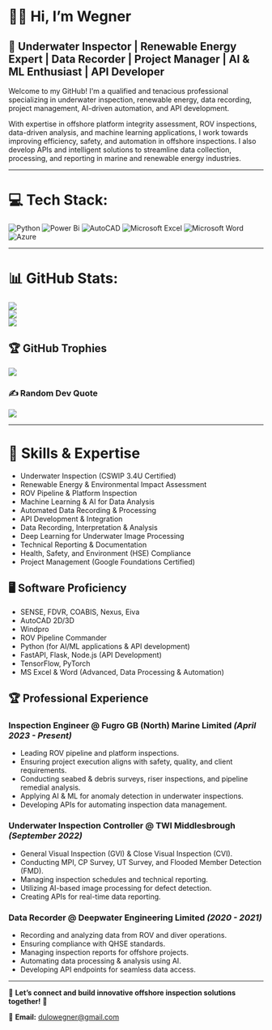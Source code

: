 # 👋🏻 Hi, I’m Wegner  

## 🌊 Underwater Inspector | Renewable Energy Expert | Data Recorder | Project Manager | AI & ML Enthusiast | API Developer  

Welcome to my GitHub! I'm a qualified and tenacious professional specializing in underwater inspection, renewable energy, data recording, project management, AI-driven automation, and API development.  

With expertise in offshore platform integrity assessment, ROV inspections, data-driven analysis, and machine learning applications, I work towards improving efficiency, safety, and automation in offshore inspections. I also develop APIs and intelligent solutions to streamline data collection, processing, and reporting in marine and renewable energy industries.  

---

# 💻 Tech Stack:

![Python](https://img.shields.io/badge/python-3670A0?style=for-the-badge&logo=python&logoColor=ffdd54) ![Power Bi](https://img.shields.io/badge/power_bi-F2C811?style=for-the-badge&logo=powerbi&logoColor=black) ![AutoCAD](https://img.shields.io/badge/autocad-%23E34F26.svg?style=for-the-badge&logo=autodesk&logoColor=white) ![Microsoft Excel](https://img.shields.io/badge/microsoft_excel-217346?style=for-the-badge&logo=microsoft-excel&logoColor=white) ![Microsoft Word](https://img.shields.io/badge/microsoft_word-2A5699?style=for-the-badge&logo=microsoft-word&logoColor=white) ![Azure](https://img.shields.io/badge/azure-%230072C6.svg?style=for-the-badge&logo=microsoftazure&logoColor=white)

---

# 📊 GitHub Stats:

![](https://github-readme-stats.vercel.app/api?username=dulowegner&theme=maroongold&hide_border=false&include_all_commits=true&count_private=true)<br/>
![](https://nirzak-streak-stats.vercel.app/?user=dulowegner&theme=maroongold&hide_border=false)<br/>
![](https://github-readme-stats.vercel.app/api/top-langs/?username=dulowegner&theme=maroongold&hide_border=false&include_all_commits=true&count_private=true&layout=compact)


## 🏆 GitHub Trophies
![](https://github-profile-trophy.vercel.app/?username=dulowegner&theme=aura_dark&no-frame=false&no-bg=false&margin-w=4)


### ✍️ Random Dev Quote
![](https://quotes-github-readme.vercel.app/api?type=horizontal&theme=light)

---
# 🔧 Skills & Expertise  
- Underwater Inspection (CSWIP 3.4U Certified)  
- Renewable Energy & Environmental Impact Assessment  
- ROV Pipeline & Platform Inspection  
- Machine Learning & AI for Data Analysis  
- Automated Data Recording & Processing  
- API Development & Integration  
- Data Recording, Interpretation & Analysis  
- Deep Learning for Underwater Image Processing  
- Technical Reporting & Documentation  
- Health, Safety, and Environment (HSE) Compliance  
- Project Management (Google Foundations Certified)  

## 🖥️ Software Proficiency  
- SENSE, FDVR, COABIS, Nexus, Eiva  
- AutoCAD 2D/3D  
- Windpro  
- ROV Pipeline Commander  
- Python (for AI/ML applications & API development)  
- FastAPI, Flask, Node.js (API Development)  
- TensorFlow, PyTorch  
- MS Excel & Word (Advanced, Data Processing & Automation)  

## 🏆 Professional Experience  

### Inspection Engineer @ Fugro GB (North) Marine Limited *(April 2023 - Present)*  
- Leading ROV pipeline and platform inspections.  
- Ensuring project execution aligns with safety, quality, and client requirements.  
- Conducting seabed & debris surveys, riser inspections, and pipeline remedial analysis.  
- Applying AI & ML for anomaly detection in underwater inspections.  
- Developing APIs for automating inspection data management.  

### Underwater Inspection Controller @ TWI Middlesbrough *(September 2022)*  
- General Visual Inspection (GVI) & Close Visual Inspection (CVI).  
- Conducting MPI, CP Survey, UT Survey, and Flooded Member Detection (FMD).  
- Managing inspection schedules and technical reporting.  
- Utilizing AI-based image processing for defect detection.  
- Creating APIs for real-time data reporting.  

### Data Recorder @ Deepwater Engineering Limited *(2020 - 2021)*  
- Recording and analyzing data from ROV and diver operations.  
- Ensuring compliance with QHSE standards.  
- Managing inspection reports for offshore projects.  
- Automating data processing & analysis using AI.  
- Developing API endpoints for seamless data access.
  
---

💬 **Let’s connect and build innovative offshore inspection solutions together!** 🚀

📩 **Email:** [dulowegner@gmail.com](mailto:dulowegner@gmail.com)
